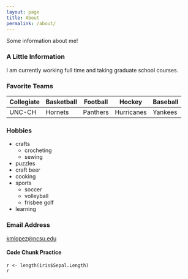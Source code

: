 ```yaml
---
layout: page
title: About
permalink: /about/
---
```


Some information about me!

### A Little Information

I am currently working full time and taking graduate school courses.

### Favorite Teams
  
| Collegiate | Basketball | Football   | Hockey     | Baseball   |  
| ---------- | ---------- | ---------- | ---------- | ---------- |  
| UNC-CH     | Hornets    | Panthers   | Hurricanes | Yankees    |  

### Hobbies
* crafts
    + crocheting
    + sewing
* puzzles
* craft beer
* cooking
* sports
    + soccer
    + volleyball
    + frisbee golf
* learning

### Email Address

[kmlopez@ncsu.edu](mailto:kmlopez@ncsu.edu)

#### Code Chunk Practice
```{r iris}
r <- length(iris$Sepal.Length)
r
```

